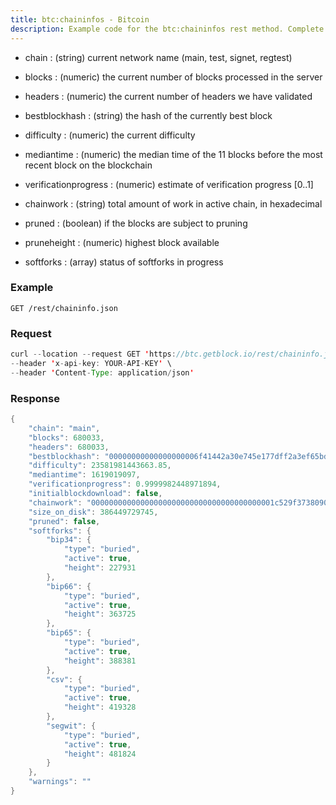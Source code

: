 ```yaml
---
title: btc:chaininfos - Bitcoin
description: Example code for the btc:chaininfos rest method. Сomplete guide on how to use btc:chaininfos rest in GetBlock.io Web3 documentation.
---
```


-   chain : (string) current network name (main, test, signet, regtest)

-   blocks : (numeric) the current number of blocks processed in the
    server

-   headers : (numeric) the current number of headers we have validated

-   bestblockhash : (string) the hash of the currently best block

-   difficulty : (numeric) the current difficulty

-   mediantime : (numeric) the median time of the 11 blocks before the
    most recent block on the blockchain

-   verificationprogress : (numeric) estimate of verification progress
    \[0..1\]

-   chainwork : (string) total amount of work in active chain, in
    hexadecimal

-   pruned : (boolean) if the blocks are subject to pruning

-   pruneheight : (numeric) highest block available

-   softforks : (array) status of softforks in progress

### Example

`GET /rest/chaininfo.json`

### Request

``` java
curl --location --request GET 'https://btc.getblock.io/rest/chaininfo.json' \
--header 'x-api-key: YOUR-API-KEY' \
--header 'Content-Type: application/json'
```

### Response

``` java
{
    "chain": "main",
    "blocks": 680033,
    "headers": 680033,
    "bestblockhash": "00000000000000000006f41442a30e745e177dff2a3ef65bdd77b96d015ac489",
    "difficulty": 23581981443663.85,
    "mediantime": 1619019097,
    "verificationprogress": 0.9999982448971894,
    "initialblockdownload": false,
    "chainwork": "00000000000000000000000000000000000000001c529f37380904dd8e2fae58",
    "size_on_disk": 386449729745,
    "pruned": false,
    "softforks": {
        "bip34": {
            "type": "buried", 
            "active": true, 
            "height": 227931
        },
        "bip66": {
            "type": "buried", 
            "active": true,
            "height": 363725
        },
        "bip65": {
            "type": "buried", 
            "active": true, 
            "height": 388381
        },
        "csv": {
            "type": "buried", 
            "active": true, 
            "height": 419328
        },
        "segwit": {
            "type": "buried",
            "active": true, 
            "height": 481824
        }
    }, 
    "warnings": ""
}
```
